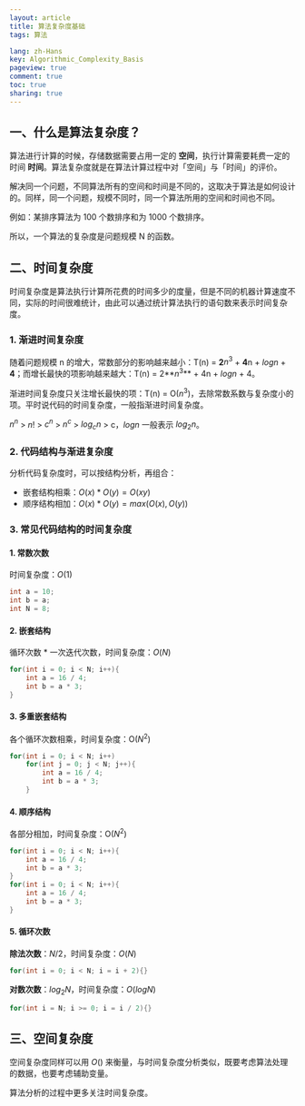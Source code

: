 ```yaml
---
layout: article
title: 算法复杂度基础
tags: 算法

lang: zh-Hans
key: Algorithmic_Complexity_Basis
pageview: true
comment: true
toc: true
sharing: true
---
```


## 一、什么是算法复杂度？
算法进行计算的时候，存储数据需要占用一定的 **空间**，执行计算需要耗费一定的时间 **时间**。算法复杂度就是在算法计算过程中对「空间」与「时间」的评价。

解决同一个问题，不同算法所有的空间和时间是不同的，这取决于算法是如何设计的。同样，同一个问题，规模不同时，同一个算法所用的空间和时间也不同。

例如：某排序算法为 100 个数排序和为 1000 个数排序。

所以，一个算法的复杂度是问题规模 N 的函数。

## 二、时间复杂度
时间复杂度是算法执行计算所花费的时间多少的度量，但是不同的机器计算速度不同，实际的时间很难统计，由此可以通过统计算法执行的语句数来表示时间复杂度。
### 1. 渐进时间复杂度
随着问题规模 n 的增大，常数部分的影响越来越小：T(n) = **2**​$n^3$ + **4**n + ​$logn$ + **4**；而增长最快的项影响越来越大：T(n) = 2**​$n^3$** + 4n + ​$logn$ + 4。

渐进时间复杂度只关注增长最快的项：T(n) = O($n^3$)，去除常数系数与复杂度小的项。平时说代码的时间复杂度，一般指渐进时间复杂度。

$n^n$ > $n!$ > $c^n$ > $n^c$ > $log_cn$ > c，$logn$ 一般表示 $log_2n$。

### 2. 代码结构与渐进复杂度
分析代码复杂度时，可以按结构分析，再组合：

- 嵌套结构相乘：$O(x) * O(y) = O(xy)$
- 顺序结构相加：$O(x) * O(y) = max(O(x),O(y))$

### 3. 常见代码结构的时间复杂度
#### 1. 常数次数
时间复杂度：$O(1)$
```java
int a = 10;
int b = a;
int N = 8;
```
#### 2. 嵌套结构
循环次数 * 一次迭代次数，时间复杂度：$O(N)$
```java
for(int i = 0; i < N; i++){
	int a = 16 / 4;
	int b = a * 3;
}
```
#### 3. 多重嵌套结构
各个循环次数相乘，时间复杂度：O($N^2$)
```java
for(int i = 0; i < N; i++)
	for(int j = 0; j < N; j++){
		int a = 16 / 4;
		int b = a * 3;
	}
```
#### 4. 顺序结构
各部分相加，时间复杂度：O($N^2$)
```java
for(int i = 0; i < N; i++){
	int a = 16 / 4;
	int b = a * 3;
}
for(int i = 0; i < N; i++){
	int a = 16 / 4;
	int b = a * 3;
}
```

#### 5. 循环次数
**除法次数**：$N/2$，时间复杂度：$O(N)$

```java
for(int i = 0; i < N; i = i + 2){}
```
**对数次数**：$log_2N$，时间复杂度：$O(logN)$

```java
for(int i = N; i >= 0; i = i / 2){}
```

## 三、空间复杂度
空间复杂度同样可以用 $O()$ 来衡量，与时间复杂度分析类似，既要考虑算法处理的数据，也要考虑辅助变量。

算法分析的过程中更多关注时间复杂度。

